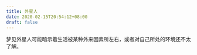```yaml
---
title: 外星人
date: 2020-02-15T20:54:12+08:00
draft: false
---
```


梦见外星人可能暗示着生活被某种外来因素所左右，或者对自己所处的环境还不太了解。
